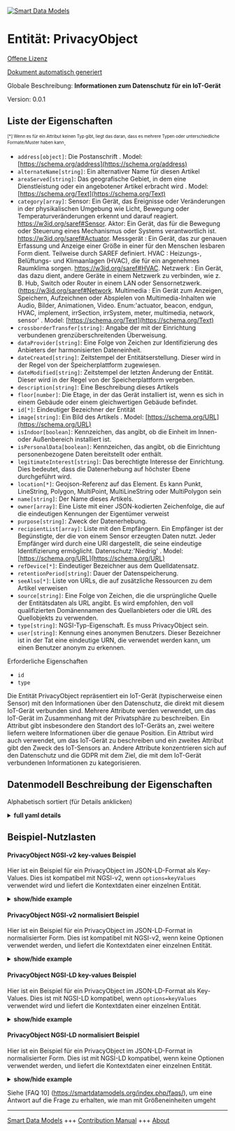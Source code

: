 <!-- 10-Header -->  
[![Smart Data Models](https://smartdatamodels.org/wp-content/uploads/2022/01/SmartDataModels_logo.png "Logo")](https://smartdatamodels.org)  
Entität: PrivacyObject  
======================<!-- /10-Header -->  
<!-- 15-License -->  
[Offene Lizenz](https://github.com/smart-data-models//dataModel.Device/blob/master/PrivacyObject/LICENSE.md)  
[Dokument automatisch generiert](https://docs.google.com/presentation/d/e/2PACX-1vTs-Ng5dIAwkg91oTTUdt8ua7woBXhPnwavZ0FxgR8BsAI_Ek3C5q97Nd94HS8KhP-r_quD4H0fgyt3/pub?start=false&loop=false&delayms=3000#slide=id.gb715ace035_0_60)  
<!-- /15-License -->  
<!-- 20-Description -->  
Globale Beschreibung: **Informationen zum Datenschutz für ein IoT-Gerät**  
Version: 0.0.1  
<!-- /20-Description -->  
<!-- 30-PropertiesList -->  

## Liste der Eigenschaften  

<sup><sub>[*] Wenn es für ein Attribut keinen Typ gibt, liegt das daran, dass es mehrere Typen oder unterschiedliche Formate/Muster haben kann</sub></sup>.  
- `address[object]`: Die Postanschrift  . Model: [https://schema.org/address](https://schema.org/address)- `alternateName[string]`: Ein alternativer Name für diesen Artikel  - `areaServed[string]`: Das geografische Gebiet, in dem eine Dienstleistung oder ein angebotener Artikel erbracht wird  . Model: [https://schema.org/Text](https://schema.org/Text)- `category[array]`: Sensor: Ein Gerät, das Ereignisse oder Veränderungen in der physikalischen Umgebung wie Licht, Bewegung oder Temperaturveränderungen erkennt und darauf reagiert. https://w3id.org/saref#Sensor. Aktor: Ein Gerät, das für die Bewegung oder Steuerung eines Mechanismus oder Systems verantwortlich ist. https://w3id.org/saref#Actuator. Messgerät : Ein Gerät, das zur genauen Erfassung und Anzeige einer Größe in einer für den Menschen lesbaren Form dient. Teilweise durch SAREF definiert. HVAC : Heizungs-, Belüftungs- und Klimaanlagen (HVAC), die für ein angenehmes Raumklima sorgen. https://w3id.org/saref#HVAC. Netzwerk : Ein Gerät, das dazu dient, andere Geräte in einem Netzwerk zu verbinden, wie z. B. Hub, Switch oder Router in einem LAN oder Sensornetzwerk. (https://w3id.org/saref#Network. Multimedia : Ein Gerät zum Anzeigen, Speichern, Aufzeichnen oder Abspielen von Multimedia-Inhalten wie Audio, Bilder, Animationen, Video. Enum:'actuator, beacon, endgun, HVAC, implement, irrSection, irrSystem, meter, multimedia, network, sensor'  . Model: [https://schema.org/Text](https://schema.org/Text)- `crossborderTransfer[string]`: Angabe der mit der Einrichtung verbundenen grenzüberschreitenden Überweisung.  - `dataProvider[string]`: Eine Folge von Zeichen zur Identifizierung des Anbieters der harmonisierten Dateneinheit.  - `dateCreated[string]`: Zeitstempel der Entitätserstellung. Dieser wird in der Regel von der Speicherplattform zugewiesen.  - `dateModified[string]`: Zeitstempel der letzten Änderung der Entität. Dieser wird in der Regel von der Speicherplattform vergeben.  - `description[string]`: Eine Beschreibung dieses Artikels  - `floor[number]`: Die Etage, in der das Gerät installiert ist, wenn es sich in einem Gebäude oder einem gleichwertigen Gebäude befindet.  - `id[*]`: Eindeutiger Bezeichner der Entität  - `image[string]`: Ein Bild des Artikels  . Model: [https://schema.org/URL](https://schema.org/URL)- `isIndoor[boolean]`: Kennzeichen, das angibt, ob die Einheit im Innen- oder Außenbereich installiert ist.  - `isPersonalData[boolean]`: Kennzeichen, das angibt, ob die Einrichtung personenbezogene Daten bereitstellt oder enthält.  - `legitimateInterest[string]`: Das berechtigte Interesse der Einrichtung. Dies bedeutet, dass die Datenerhebung auf höchster Ebene durchgeführt wird.  - `location[*]`: Geojson-Referenz auf das Element. Es kann Punkt, LineString, Polygon, MultiPoint, MultiLineString oder MultiPolygon sein  - `name[string]`: Der Name dieses Artikels.  - `owner[array]`: Eine Liste mit einer JSON-kodierten Zeichenfolge, die auf die eindeutigen Kennungen der Eigentümer verweist  - `purpose[string]`: Zweck der Datenerhebung.  - `recipientList[array]`: Liste mit den Empfängern. Ein Empfänger ist der Begünstigte, der die von einem Sensor erzeugten Daten nutzt. Jeder Empfänger wird durch eine URI dargestellt, die seine eindeutige Identifizierung ermöglicht. Datenschutz:'Niedrig'  . Model: [https://schema.org/URL](https://schema.org/URL)- `refDevice[*]`: Eindeutiger Bezeichner aus dem Quelldatensatz.  - `retentionPeriod[string]`: Dauer der Datenspeicherung.  - `seeAlso[*]`: Liste von URLs, die auf zusätzliche Ressourcen zu dem Artikel verweisen  - `source[string]`: Eine Folge von Zeichen, die die ursprüngliche Quelle der Entitätsdaten als URL angibt. Es wird empfohlen, den voll qualifizierten Domänennamen des Quellanbieters oder die URL des Quellobjekts zu verwenden.  - `type[string]`: NGSI-Typ-Eigenschaft. Es muss PrivacyObject sein.  - `user[string]`: Kennung eines anonymen Benutzers. Dieser Bezeichner ist in der Tat eine eindeutige URN, die verwendet werden kann, um einen Benutzer anonym zu erkennen.  <!-- /30-PropertiesList -->  
<!-- 35-RequiredProperties -->  
Erforderliche Eigenschaften  
- `id`  - `type`  <!-- /35-RequiredProperties -->  
<!-- 40-RequiredProperties -->  
Die Entität PrivacyObject repräsentiert ein IoT-Gerät (typischerweise einen Sensor) mit den Informationen über den Datenschutz, die direkt mit diesem IoT-Gerät verbunden sind. Mehrere Attribute werden verwendet, um das IoT-Gerät im Zusammenhang mit der Privatsphäre zu beschreiben. Ein Attribut gibt insbesondere den Standort des IoT-Geräts an, zwei weitere liefern weitere Informationen über die genaue Position. Ein Attribut wird auch verwendet, um das IoT-Gerät zu beschreiben und ein zweites Attribut gibt den Zweck des IoT-Sensors an. Andere Attribute konzentrieren sich auf den Datenschutz und die GDPR mit dem Ziel, die mit dem IoT-Gerät verbundenen Informationen zu kategorisieren.  
<!-- /40-RequiredProperties -->  
<!-- 50-DataModelHeader -->  
## Datenmodell Beschreibung der Eigenschaften  
Alphabetisch sortiert (für Details anklicken)  
<!-- /50-DataModelHeader -->  
<!-- 60-ModelYaml -->  
<details><summary><strong>full yaml details</strong></summary>    
```yaml  
PrivacyObject:    
  description: 'Information about privacy for an IoT device'    
  properties:    
    address:    
      description: 'The mailing address'    
      properties:    
        addressCountry:    
          description: 'Property. The country. For example, Spain. Model:''https://schema.org/addressCountry'''    
          type: string    
        addressLocality:    
          description: 'Property. The locality in which the street address is, and which is in the region. Model:''https://schema.org/addressLocality'''    
          type: string    
        addressRegion:    
          description: 'Property. The region in which the locality is, and which is in the country. Model:''https://schema.org/addressRegion'''    
          type: string    
        postOfficeBoxNumber:    
          description: 'Property. The post office box number for PO box addresses. For example, 03578. Model:''https://schema.org/postOfficeBoxNumber'''    
          type: string    
        postalCode:    
          description: 'Property. The postal code. For example, 24004. Model:''https://schema.org/https://schema.org/postalCode'''    
          type: string    
        streetAddress:    
          description: 'Property. The street address. Model:''https://schema.org/streetAddress'''    
          type: string    
      type: object    
      x-ngsi:    
        model: https://schema.org/address    
        type: Property    
    alternateName:    
      description: 'An alternative name for this item'    
      type: string    
      x-ngsi:    
        type: Property    
    areaServed:    
      description: 'The geographic area where a service or offered item is provided'    
      type: string    
      x-ngsi:    
        model: https://schema.org/Text    
        type: Property    
    category:    
      description: "Sensor: A device that detects and responds to events or changes in the physical environment such as light, motion, or temperature changes. https://w3id.org/saref#Sensor. actuator : A device responsible for moving or controlling a mechanism or system. https://w3id.org/saref#Actuator. Meter : A device built to accurately detect and display a quantity in a form readable by a human being. Partially defined by SAREF. HVAC : Heating, Ventilation and Air Conditioning (HVAC) device that provides indoor environmental comfort. https://w3id.org/saref#HVAC. Network : A device used to connect other devices in a network, such as hub, switch or router in a LAN or Sensor network. (https://w3id.org/saref#Network. Multimedia : A device designed to display, store, record or play multimedia content such as audio, images, animation, video. Enum:'actuator, beacon, endgun, HVAC, implement, irrSection, irrSystem, meter, multimedia, network, sensor'"    
      items:    
        enum:    
          - actuator    
          - beacon    
          - endgun    
          - HVAC    
          - implement    
          - irrSection    
          - irrSystem    
          - meter    
          - multimedia    
          - network    
          - sensor    
        type: string    
      type: array    
      x-ngsi:    
        model: https://schema.org/Text    
        type: Property    
    crossborderTransfer:    
      description: 'Indication about the crossborder transfer linked to the entity.'    
      type: string    
      x-ngsi:    
        type: Property    
    dataProvider:    
      description: 'A sequence of characters identifying the provider of the harmonised data entity.'    
      type: string    
      x-ngsi:    
        type: Property    
    dateCreated:    
      description: 'Entity creation timestamp. This will usually be allocated by the storage platform.'    
      format: date-time    
      type: string    
      x-ngsi:    
        type: Property    
    dateModified:    
      description: 'Timestamp of the last modification of the entity. This will usually be allocated by the storage platform.'    
      format: date-time    
      type: string    
      x-ngsi:    
        type: Property    
    description:    
      description: 'A description of this item'    
      type: string    
      x-ngsi:    
        type: Property    
    floor:    
      description: 'The floor where the device is installed when in building or equivalent.'    
      type: number    
      x-ngsi:    
        type: Property    
    id:    
      anyOf: &privacyobject_-_properties_-_owner_-_items_-_anyof    
        - description: 'Property. Identifier format of any NGSI entity'    
          maxLength: 256    
          minLength: 1    
          pattern: ^[\w\-\.\{\}\$\+\*\[\]`|~^@!,:\\]+$    
          type: string    
        - description: 'Property. Identifier format of any NGSI entity'    
          format: uri    
          type: string    
      description: 'Unique identifier of the entity'    
      x-ngsi:    
        type: Property    
    image:    
      description: 'An image of the item'    
      format: uri    
      type: string    
      x-ngsi:    
        model: https://schema.org/URL    
        type: Property    
    isIndoor:    
      description: 'Flag to indicate if the entity is installed indoor or outdoor.'    
      type: boolean    
      x-ngsi:    
        type: Property    
    isPersonalData:    
      description: 'Flag to indicate if the entity is providing or contains personal data.'    
      type: boolean    
      x-ngsi:    
        type: Property    
    legitimateInterest:    
      description: 'Legitimate interest associated to the entity. This means for which high-level finality the data collection is made.'    
      type: string    
      x-ngsi:    
        type: Property    
    location:    
      description: 'Geojson reference to the item. It can be Point, LineString, Polygon, MultiPoint, MultiLineString or MultiPolygon'    
      oneOf:    
        - description: 'Geoproperty. Geojson reference to the item. Point'    
          properties:    
            bbox:    
              items:    
                type: number    
              minItems: 4    
              type: array    
            coordinates:    
              items:    
                type: number    
              minItems: 2    
              type: array    
            type:    
              enum:    
                - Point    
              type: string    
          required:    
            - type    
            - coordinates    
          title: 'GeoJSON Point'    
          type: object    
        - description: 'Geoproperty. Geojson reference to the item. LineString'    
          properties:    
            bbox:    
              items:    
                type: number    
              minItems: 4    
              type: array    
            coordinates:    
              items:    
                items:    
                  type: number    
                minItems: 2    
                type: array    
              minItems: 2    
              type: array    
            type:    
              enum:    
                - LineString    
              type: string    
          required:    
            - type    
            - coordinates    
          title: 'GeoJSON LineString'    
          type: object    
        - description: 'Geoproperty. Geojson reference to the item. Polygon'    
          properties:    
            bbox:    
              items:    
                type: number    
              minItems: 4    
              type: array    
            coordinates:    
              items:    
                items:    
                  items:    
                    type: number    
                  minItems: 2    
                  type: array    
                minItems: 4    
                type: array    
              type: array    
            type:    
              enum:    
                - Polygon    
              type: string    
          required:    
            - type    
            - coordinates    
          title: 'GeoJSON Polygon'    
          type: object    
        - description: 'Geoproperty. Geojson reference to the item. MultiPoint'    
          properties:    
            bbox:    
              items:    
                type: number    
              minItems: 4    
              type: array    
            coordinates:    
              items:    
                items:    
                  type: number    
                minItems: 2    
                type: array    
              type: array    
            type:    
              enum:    
                - MultiPoint    
              type: string    
          required:    
            - type    
            - coordinates    
          title: 'GeoJSON MultiPoint'    
          type: object    
        - description: 'Geoproperty. Geojson reference to the item. MultiLineString'    
          properties:    
            bbox:    
              items:    
                type: number    
              minItems: 4    
              type: array    
            coordinates:    
              items:    
                items:    
                  items:    
                    type: number    
                  minItems: 2    
                  type: array    
                minItems: 2    
                type: array    
              type: array    
            type:    
              enum:    
                - MultiLineString    
              type: string    
          required:    
            - type    
            - coordinates    
          title: 'GeoJSON MultiLineString'    
          type: object    
        - description: 'Geoproperty. Geojson reference to the item. MultiLineString'    
          properties:    
            bbox:    
              items:    
                type: number    
              minItems: 4    
              type: array    
            coordinates:    
              items:    
                items:    
                  items:    
                    items:    
                      type: number    
                    minItems: 2    
                    type: array    
                  minItems: 4    
                  type: array    
                type: array    
              type: array    
            type:    
              enum:    
                - MultiPolygon    
              type: string    
          required:    
            - type    
            - coordinates    
          title: 'GeoJSON MultiPolygon'    
          type: object    
      x-ngsi:    
        type: Geoproperty    
    name:    
      description: 'The name of this item.'    
      type: string    
      x-ngsi:    
        type: Property    
    owner:    
      description: 'A List containing a JSON encoded sequence of characters referencing the unique Ids of the owner(s)'    
      items:    
        anyOf: *privacyobject_-_properties_-_owner_-_items_-_anyof    
        description: 'Property. Unique identifier of the entity'    
      type: array    
      x-ngsi:    
        type: Property    
    purpose:    
      description: 'Purpose of the data gathering.'    
      type: string    
      x-ngsi:    
        type: Property    
    recipientList:    
      description: 'List containing the recipients. A recipient is the beneficiary using the data generated by a sensor. Each recipient is represented by an URI which allows its unique identification. Privacy:''Low'''    
      items:    
        format: uri    
        type: string    
      type: array    
      x-ngsi:    
        model: https://schema.org/URL    
        type: Property    
    refDevice:    
      anyOf:    
        - description: 'Property. Identifier format of any NGSI entity'    
          maxLength: 256    
          minLength: 1    
          pattern: ^[\w\-\.\{\}\$\+\*\[\]`|~^@!,:\\]+$    
          type: string    
        - description: 'Relationship. Device linked to this PrivacyObject entity. Model:''https://schema.org/URL'''    
          format: uri    
          type: string    
      description: 'Unique identifier from the source data set.'    
      x-ngsi:    
        type: Property    
    retentionPeriod:    
      description: 'Period of data retention.'    
      type: string    
      x-ngsi:    
        type: Property    
    seeAlso:    
      description: 'list of uri pointing to additional resources about the item'    
      oneOf:    
        - items:    
            format: uri    
            type: string    
          minItems: 1    
          type: array    
        - format: uri    
          type: string    
      x-ngsi:    
        type: Property    
    source:    
      description: 'A sequence of characters giving the original source of the entity data as a URL. Recommended to be the fully qualified domain name of the source provider, or the URL to the source object.'    
      type: string    
      x-ngsi:    
        type: Property    
    type:    
      description: 'NGSI type property. It has to be PrivacyObject.'    
      enum:    
        - PrivacyObject    
      type: string    
      x-ngsi:    
        type: Property    
    user:    
      description: 'Identifier of an anonymous user. This identifier is in fact a unique URN which can be used to recognize anonymously a user.'    
      format: uri    
      type: string    
      x-ngsi:    
        type: Property    
  required:    
    - id    
    - type    
  type: object    
  x-derived-from: ""    
  x-disclaimer: 'Redistribution and use in source and binary forms, with or without modification, are permitted  provided that the license conditions are met. Copyleft (c) 2021 Contributors to Smart Data Models Program'    
  x-license-url: https://github.com/smart-data-models/dataModel.Device/blob/master/PrivacyObject/LICENSE.md    
  x-model-schema: https://smart-data-models.github.io/dataModel.Device/PrivacyObject/schema.json    
  x-model-tags: ""    
  x-version: 0.0.1    
```  
</details>    
<!-- /60-ModelYaml -->  
<!-- 70-MiddleNotes -->  
<!-- /70-MiddleNotes -->  
<!-- 80-Examples -->  
## Beispiel-Nutzlasten  
#### PrivacyObject NGSI-v2 key-values Beispiel  
Hier ist ein Beispiel für ein PrivacyObject im JSON-LD-Format als Key-Values. Dies ist kompatibel mit NGSI-v2, wenn `options=keyValues` verwendet wird und liefert die Kontextdaten einer einzelnen Entität.  
<details><summary><strong>show/hide example</strong></summary>    
```json  
{  
  "id": "urn:ngsi-ld:PrivacyObject:1044_parking",  
  "type": "PrivacyObject",  
  "refDevice": "Device:1044_parking",  
  "name": "1004_parking",  
  "location": {  
    "type": "Point",  
    "coordinates": [  
      46.18311,  
      6.14132  
    ]  
  },  
  "isIndoor": false,  
  "floor": 0,  
  "description": "Electromagnetic and ultrasonic sensor",  
  "description_fr": "Capteur électromagnétique et à ultrasons",  
  "user": "urn:ngsi-ld:User:abcdef",  
  "purpose": "Detecting the presence of a vehicle on a parking slot.",  
  "purpose_fr": "Détecter la présence d'un véhicule sur une place de parc.",  
  "category": [  
    "sensor"  
  ],  
  "recipientList": [  
    "urn:ngsi-ld:User:CommunalAdministration",  
    "urn:ngsi-ld:User:Motorists"  
  ],  
  "owner": [  
    "ngsi-ld:city:CityofCarouge"  
  ],  
  "isPersonalData": false,  
  "retentionPeriod": "< 1 month",  
  "legitimateInterest": "Facilitate and understand parking habits",  
  "crossborderTransfer": "None",  
  "image": "http://www.example.com/device1.jpg"  
}  
```  
</details>  
#### PrivacyObject NGSI-v2 normalisiert Beispiel  
Hier ist ein Beispiel für ein PrivacyObject im JSON-LD-Format in normalisierter Form. Dies ist kompatibel mit NGSI-v2, wenn keine Optionen verwendet werden, und liefert die Kontextdaten einer einzelnen Entität.  
<details><summary><strong>show/hide example</strong></summary>    
```json  
{  
  "id": "urn:ngsi-ld:PrivacyObject:1044_parking",  
  "type": "PrivacyObject",  
  "refDevice": {  
    "type": "Relationship",  
    "value": "Device:1044_parking"  
  },  
  "name": {  
    "type": "Text",  
    "value": "1004_parking"  
  },  
  "location": {  
    "type": "Geoproperty",  
    "value": {  
      "type": "Point",  
      "coordinates": [  
        46.18311,  
        6.14132  
      ]  
    }  
  },  
  "isIndoor": {  
    "type": "Text",  
    "value": "false"  
  },  
  "floor": {  
    "type": "Text",  
    "value": "false"  
  },  
  "description": {  
    "type": "Text",  
    "value": "Electromagnetic and ultrasonic sensor"  
  },  
  "description_fr": {  
    "type": "Text",  
    "value": "Capteur électromagnétique et à ultrasons"  
  },  
  "user": {  
    "type": "Text",  
    "value": "urn:ngsi-ld:User:abcdef"  
  },  
  "purpose": {  
    "type": "Text",  
    "value": "Detecting the presence of a vehicle on a parking slot."  
  },  
  "purpose_fr": {  
    "type": "string",  
    "value": "Détecter la présence d'un véhicule sur une place de parc."  
  },  
  "category": {  
    "type": "array",  
    "value": [  
      "sensor"  
    ]  
  },  
  "recipientList": {  
    "type": "array",  
    "value": [  
      "urn:ngsi-ld:User:CommunalAdministration",  
      "urn:ngsi-ld:User:Motorists"  
    ]  
  },  
  "owner": {  
    "type": "array",  
    "value": [  
      "ngsi-ld:city:CityofCarouge"  
    ]  
  },  
  "isPersonalData": {  
    "type": "Text",  
    "value": "false"  
  },  
  "retentionPeriod": {  
    "type": "Text",  
    "value": "< 1 month"  
  },  
  "legitimateInterest": {  
    "type": "Text",  
    "value": "Facilitate and understand parking habits"  
  },  
  "crossborderTransfer": {  
    "type": "Text",  
    "value": "None"  
  },  
  "image": {  
    "type": "Text",  
    "value": "http://www.example.com/device1.jpg"  
  }  
}  
```  
</details>  
#### PrivacyObject NGSI-LD key-values Beispiel  
Hier ist ein Beispiel für ein PrivacyObject im JSON-LD-Format als Key-Values. Dies ist mit NGSI-LD kompatibel, wenn `options=keyValues` verwendet wird und liefert die Kontextdaten einer einzelnen Entität.  
<details><summary><strong>show/hide example</strong></summary>    
```json  
{  
    "id": "urn:ngsi-ld:PrivacyObject:1044_parking",  
    "type": "PrivacyObject",  
    "category": [  
        "sensor"  
    ],  
    "crossborderTransfer": "None",  
    "description": "Electromagnetic and ultrasonic sensor",  
    "description_fr": "Capteur electromagnetique et ultrasons",  
    "floor": 0,  
    "image": "http://www.example.com/device1.jpg",  
    "isIndoor": false,  
    "isPersonalData": false,  
    "legitimateInterest": "Facilitate and understand parking habits",  
    "location": {  
        "type": "Point",  
        "coordinates": [  
            46.18311,  
            6.14132  
        ]  
    },  
    "name": "1004_parking",  
    "owner": [  
        "ngsi-ld:city:CityofCarouge"  
    ],  
    "purpose": "Detecting the presence of a vehicle on a parking slot.",  
    "purpose_fr": "Detecter la presence d'un vehicule sur une place de parc.",  
    "recipientList": [  
        "urn:ngsi-ld:User:CommunalAdministration",  
        "urn:ngsi-ld:User:Motorists"  
    ],  
    "refDevice": "Device:1044_parking",  
    "retentionPeriod": "< 1 month",  
    "user": "urn:ngsi-ld:User:abcdef",  
    "@context": [  
        "https://smart-data-models.github.io/data-models/context.jsonld",  
        "https://raw.githubusercontent.com/smart-data-models/dataModel.Device/master/context.jsonld"  
    ]  
}  
```  
</details>  
#### PrivacyObject NGSI-LD normalisiert Beispiel  
Hier ist ein Beispiel für ein PrivacyObject im JSON-LD-Format in normalisierter Form. Dies ist mit NGSI-LD kompatibel, wenn keine Optionen verwendet werden, und liefert die Kontextdaten einer einzelnen Entität.  
<details><summary><strong>show/hide example</strong></summary>    
```json  
{  
    "id": "urn:ngsi-ld:PrivacyObject:1044_parking",  
    "type": "PrivacyObject",  
    "category": {  
        "type": "Property",  
        "value": [  
            "sensor"  
        ]  
    },  
    "crossborderTransfer": {  
        "type": "Property",  
        "value": "None"  
    },  
    "description": {  
        "type": "Property",  
        "value": "Electromagnetic and ultrasonic sensor"  
    },  
    "description_fr": {  
        "type": "Property",  
        "value": "Capteur electromagnetique et ultrasons"  
    },  
    "floor": {  
        "type": "Property",  
        "value": "false"  
    },  
    "image": {  
        "type": "Property",  
        "value": "http://www.example.com/device1.jpg"  
    },  
    "isIndoor": {  
        "type": "Property",  
        "value": "false"  
    },  
    "isPersonalData": {  
        "type": "Property",  
        "value": "false"  
    },  
    "legitimateInterest": {  
        "type": "Property",  
        "value": "Facilitate and understand parking habits"  
    },  
    "location": {  
        "type": "Geoproperty",  
        "value": {  
            "type": "Point",  
            "coordinates": [  
                46.18311,  
                6.14132  
            ]  
        }  
    },  
    "name": {  
        "type": "Property",  
        "value": "1004_parking"  
    },  
    "owner": {  
        "type": "Property",  
        "value": [  
            "ngsi-ld:city:CityofCarouge"  
        ]  
    },  
    "purpose": {  
        "type": "Property",  
        "value": "Detecting the presence of a vehicle on a parking slot."  
    },  
    "purpose_fr": {  
        "type": "string",  
        "value": "Detecter la presence d'un vehicule sur une place de parc."  
    },  
    "recipientList": {  
        "type": "Property",  
        "value": [  
            "urn:ngsi-ld:User:CommunalAdministration",  
            "urn:ngsi-ld:User:Motorists"  
        ]  
    },  
    "refDevice": {  
        "type": "Relationship",  
        "value": "Device:1044_parking"  
    },  
    "retentionPeriod": {  
        "type": "Property",  
        "value": "< 1 month"  
    },  
    "user": {  
        "type": "Property",  
        "value": "urn:ngsi-ld:User:abcdef"  
    },  
    "@context": [  
        "https://raw.githubusercontent.com/smart-data-models/dataModel.Device/master/context.jsonld"  
    ]  
}  
```  
</details><!-- /80-Examples -->  
<!-- 90-FooterNotes -->  
<!-- /90-FooterNotes -->  
<!-- 95-Units -->  
Siehe [FAQ 10] (https://smartdatamodels.org/index.php/faqs/), um eine Antwort auf die Frage zu erhalten, wie man mit Größeneinheiten umgeht  
<!-- /95-Units -->  
<!-- 97-LastFooter -->  
---  
[Smart Data Models](https://smartdatamodels.org) +++ [Contribution Manual](https://bit.ly/contribution_manual) +++ [About](https://bit.ly/Introduction_SDM)<!-- /97-LastFooter -->  
